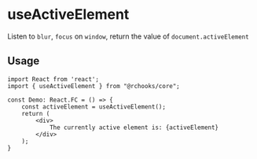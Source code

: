 # useActiveElement

Listen to `blur`, `focus` on `window`, return the
value of `document.activeElement`

## Usage

```tsx
import React from 'react';
import { useActiveElement } from "@rchooks/core";

const Demo: React.FC = () => {
    const activeElement = useActiveElement();
    return (
        <div>
            The currently active element is: {activeElement}
        </div>
    );
}
```